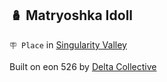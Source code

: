 ## 🪆 Matryoshka Idoll

`🪧 Place` in [Singularity Valley](<https://zeithalt.github.io/r/singularity_valley.html>)

Built on eon 526 by [Delta Collective](<https://zeithalt.github.io/r/delta_collective.html>)

<!---
keywords:  dc, singularity valley
aliases: 
-->